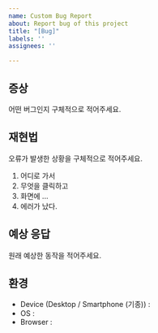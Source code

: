 ```yaml
---
name: Custom Bug Report
about: Report bug of this project
title: "[Bug]"
labels: ''
assignees: ''

---
```


## 증상
어떤 버그인지 구체적으로 적어주세요.

## 재현법
오류가 발생한 상황을 구체적으로 적어주세요.
1. 어디로 가서
2. 무엇을 클릭하고
3. 화면에 ...
4. 에러가 났다.

## 예상 응답
원래 예상한 동작을 적어주세요.

## 환경
- Device (Desktop / Smartphone (기종)) : 
- OS : 
- Browser :
